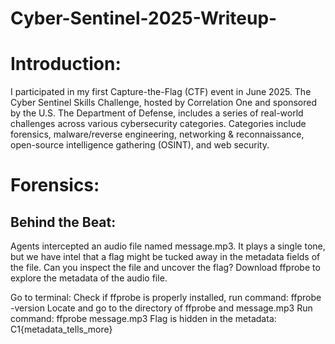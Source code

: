 # Cyber-Sentinel-2025-Writeup-

# Introduction:
I participated in my first Capture-the-Flag (CTF) event in June 2025. The Cyber Sentinel Skills Challenge, hosted by Correlation One and sponsored by the U.S. The Department of Defense, includes a series of real-world challenges across various cybersecurity categories. Categories include forensics, malware/reverse engineering, networking & reconnaissance, open-source intelligence gathering (OSINT), and web security.

# Forensics:

## Behind the Beat:
Agents intercepted an audio file named message.mp3. It plays a single tone, but we have intel that a flag might be tucked away in the metadata fields of the file. Can you inspect the file and uncover the flag?
Download ffprobe to explore the metadata of the audio file. 

Go to terminal:
Check if ffprobe is properly installed, 
run command: ffprobe -version
Locate and go to the directory of ffprobe and message.mp3
Run command: ffprobe message.mp3
Flag is hidden in the metadata: C1{metadata_tells_more}
